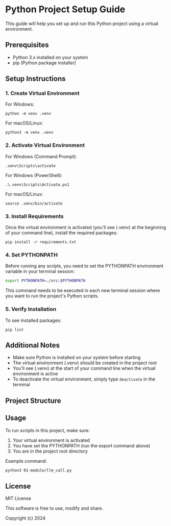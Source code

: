 # Python Project Setup Guide

This guide will help you set up and run this Python project using a virtual environment.

## Prerequisites

- Python 3.x installed on your system
- pip (Python package installer)

## Setup Instructions

### 1. Create Virtual Environment

For Windows:
```
python -m venv .venv
```

For macOS/Linux:
```
python3 -m venv .venv
```

### 2. Activate Virtual Environment

For Windows (Command Prompt):
```
.venv\Scripts\activate
```

For Windows (PowerShell):
```
.\.venv\Scripts\Activate.ps1
```

For macOS/Linux:
```
source .venv/bin/activate
```

### 3. Install Requirements

Once the virtual environment is activated (you'll see (.venv) at the beginning of your command line), install the required packages:
```
pip install -r requirements.txt
```

### 4. Set PYTHONPATH

Before running any scripts, you need to set the PYTHONPATH environment variable in your terminal session:

```bash
export PYTHONPATH=./src:$PYTHONPATH
```

This command needs to be executed in each new terminal session where you want to run the project's Python scripts.

### 5. Verify Installation

To see installed packages:
```
pip list
```

## Additional Notes

- Make sure Python is installed on your system before starting
- The virtual environment (.venv) should be created in the project root
- You'll see (.venv) at the start of your command line when the virtual environment is active
- To deactivate the virtual environment, simply type `deactivate` in the terminal

## Project Structure


## Usage

To run scripts in this project, make sure:
1. Your virtual environment is activated
2. You have set the PYTHONPATH (run the export command above)
3. You are in the project root directory

Example command:
```bash
python3 01-module/llm_call.py
```

## License

MIT License

This software is free to use, modify and share.

Copyright (c) 2024
